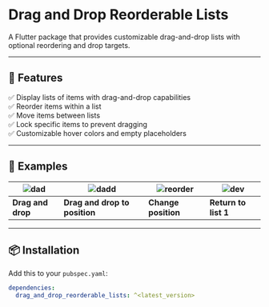 # Drag and Drop Reorderable Lists

A Flutter package that provides customizable drag-and-drop lists with optional reordering and drop targets.

---

## 🌟 Features

✅ Display lists of items with drag-and-drop capabilities  
✅ Reorder items within a list  
✅ Move items between lists  
✅ Lock specific items to prevent dragging  
✅ Customizable hover colors and empty placeholders

---

## 🔹 Examples

| ![dad](https://github.com/user-attachments/assets/e55898a2-7021-41f5-8102-5f7709bda3f2) | ![dadd](https://github.com/user-attachments/assets/d470cddf-024b-4f70-9a42-5dbae4932b4c) | ![reorder](https://github.com/user-attachments/assets/e399ba96-b4f0-4590-97c8-ace90c9697c8) | ![dev](https://github.com/user-attachments/assets/a23383eb-1026-49b8-a987-e58637bfda73) |
|-----------------------------|-----------------------------|-----------------------------|-----------------------------|
| **Drag and drop**        | **Drag and drop to position**      | **Change position**  | **Return to list 1**

---

## 📦 Installation

Add this to your `pubspec.yaml`:

```yaml
dependencies:
  drag_and_drop_reorderable_lists: ^<latest_version>
